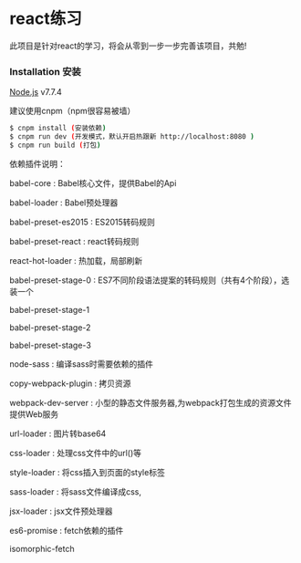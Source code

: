 # react练习


此项目是针对react的学习，将会从零到一步一步完善该项目，共勉!


###  Installation 安装

[Node.js](https://nodejs.org/) v7.7.4

建议使用cnpm（npm很容易被墙）

```sh
$ cnpm install (安装依赖)
$ cnpm run dev (开发模式，默认开启热跟新 http://localhost:8080 )
$ cnpm run build (打包)
```
依赖插件说明：

babel-core : Babel核心文件，提供Babel的Api

babel-loader : Babel预处理器

babel-preset-es2015 : ES2015转码规则

babel-preset-react : react转码规则

react-hot-loader : 热加载，局部刷新

babel-preset-stage-0 : ES7不同阶段语法提案的转码规则（共有4个阶段），选装一个

babel-preset-stage-1

babel-preset-stage-2

babel-preset-stage-3

node-sass : 编译sass时需要依赖的插件

copy-webpack-plugin : 拷贝资源

webpack-dev-server : 小型的静态文件服务器,为webpack打包生成的资源文件提供Web服务

url-loader : 图片转base64

css-loader : 处理css文件中的url()等

style-loader : 将css插入到页面的style标签

sass-loader : 将sass文件编译成css,

jsx-loader : jsx文件预处理器

es6-promise : fetch依赖的插件

isomorphic-fetch
